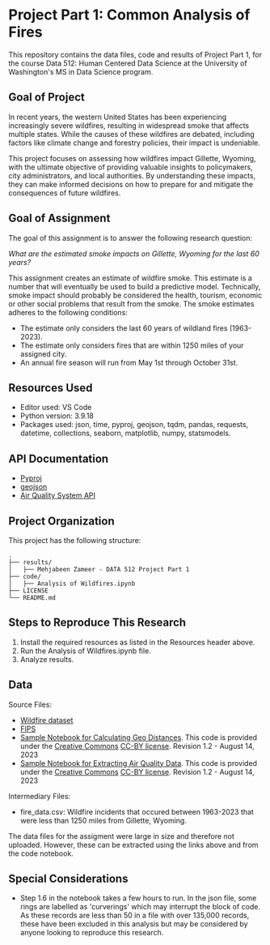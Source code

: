 # Project Part 1: Common Analysis of Fires

This repository contains the data files, code and results of Project Part 1, for the course Data 512: Human Centered Data Science at the University of Washington's MS in Data Science program.

## Goal of Project
In recent years, the western United States has been experiencing increasingly severe wildfires, resulting in widespread smoke that affects multiple states. While the causes of these wildfires are debated, including factors like climate change and forestry policies, their impact is undeniable. 

This project focuses on assessing how wildfires impact Gillette, Wyoming, with the ultimate objective of providing valuable insights to policymakers, city administrators, and local authorities. By understanding these impacts, they can make informed decisions on how to prepare for and mitigate the consequences of future wildfires.

## Goal of Assignment

The goal of this assignment is to answer the following research question: 

_What are the estimated smoke impacts on Gillette, Wyoming for the last 60 years?_

This assignment creates an estimate of wildfire smoke. This estimate is a number that will eventually be used to build a predictive model. Technically, smoke impact should probably be considered the health, tourism, economic or other social problems that result from the smoke. The smoke estimates adheres to the following conditions:

* The estimate only considers the last 60 years of wildland fires (1963-2023).
* The estimate only considers fires that are within 1250 miles of your assigned city.
* An annual fire season will run from May 1st through October 31st.

## Resources Used
- Editor used: VS Code
- Python version: 3.9.18
- Packages used: json, time, pyproj, geojson, tqdm, pandas, requests, datetime, collections, seaborn, 
matplotlib, numpy, statsmodels.

## API Documentation
- [Pyproj](https://pyproj4.github.io/pyproj/stable/index.html)
- [geojson](https://pypi.org/project/geojson/)
- [Air Quality System API](https://aqs.epa.gov/aqsweb/documents/data_api.html)

## Project Organization

This project has the following structure:
```
.
├── results/
│   ├── Mehjabeen Zameer - DATA 512 Project Part 1
├── code/
│   ├── Analysis of Wildfires.ipynb
├── LICENSE
└── README.md
```
## Steps to Reproduce This Research

1. Install the required resources as listed in the Resources header above. 
2. Run the Analysis of Wildfires.ipynb file.
3. Analyze results.

## Data 

Source Files:
- [Wildfire dataset](https://www.sciencebase.gov/catalog/item/61aa537dd34eb622f699df81)
- [FIPS](https://www.census.gov/library/reference/code-lists/ansi.html)
- [Sample Notebook for Calculating Geo Distances](https://drive.google.com/file/d/1qNI6hji8CvDeBsnLDAhJXvaqf2gcg8UV/view?usp=drive_link). This code is provided under the [Creative Commons](https://creativecommons.org) [CC-BY license](https://creativecommons.org/licenses/by/4.0/). Revision 1.2 - August 14, 2023
- [Sample Notebook for Extracting Air Quality Data](https://drive.google.com/file/d/1bxl9qrb_52RocKNGfbZ5znHVqFDMkUzf/view?usp=drive_link). This code is provided under the [Creative Commons](https://creativecommons.org) [CC-BY license](https://creativecommons.org/licenses/by/4.0/). Revision 1.2 - August 14, 2023

Intermediary Files:

- fire_data.csv: Wildfire incidents that occured between 1963-2023 that were less than 1250 miles from Gillette, Wyoming.  

The data files for the assigment were large in size and therefore not uploaded. However, these can be extracted using the links above and from the code notebook.

## Special Considerations
- Step 1.6 in the notebook takes a few hours to run. In the json file, some rings are labelled as 'curverings' which may interrupt the block of code. As these records are less than 50 in a file with over 135,000 records, these have been excluded in this analysis but may be considered by anyone looking to reproduce this research. 

